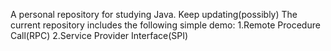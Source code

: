 A personal repository for studying Java.
Keep updating(possibly)
The current repository includes the following simple demo:
1.Remote Procedure Call(RPC)
2.Service Provider Interface(SPI)
